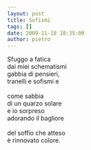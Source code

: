 ```yaml
---
layout: post
title: Sofismi
tags: []
date: 2009-11-18 18:35:00
author: pietro
---
```

Sfuggo a fatica<br/>dai miei schematismi<br/>gabbia di pensieri,<br/>tranelli e sofismi e<br/><br/>come sabbia<br/>di un quarzo solare<br/>e io sorpreso<br/>adorando il bagliore<br/><br/>del soffio che atteso<br/>è rinnovato colore.
